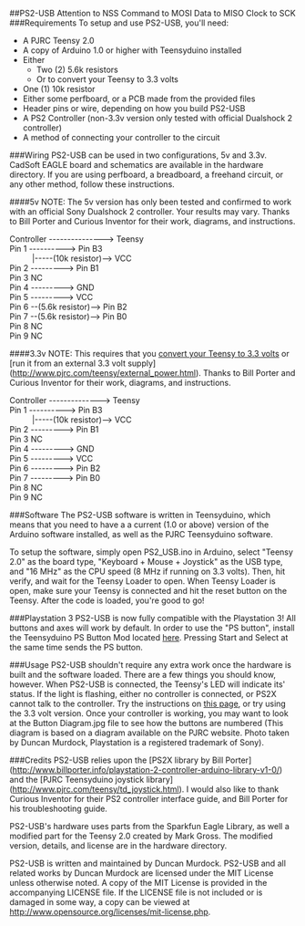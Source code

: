 ##PS2-USB
Attention to NSS
Command to MOSI
Data to MISO
Clock to SCK
###Requirements
To setup and use PS2-USB, you'll need:
  * A PJRC Teensy 2.0
  * A copy of Arduino 1.0 or higher with Teensyduino installed 
  * Either
    * Two (2) 5.6k resistors
    * Or to convert your Teensy to 3.3 volts
  * One (1) 10k resistor
  * Either some perfboard, or a PCB made from the provided files
  * Header pins or wire, depending on how you build PS2-USB
  * A PS2 Controller (non-3.3v version only tested with official Dualshock 2 controller)
  * A method of connecting your controller to the circuit
  
###Wiring
PS2-USB can be used in two configurations, 5v and 3.3v. CadSoft EAGLE board and schematics are available in the hardware directory. If you are using perfboard, a breadboard, a freehand circuit, or any other method, follow these instructions.

####5v
NOTE: The 5v version has only been tested and confirmed to work with an official Sony Dualshock 2 controller. Your results may vary.
Thanks to Bill Porter and Curious Inventor for their work, diagrams, and instructions.

Controller ---------------> Teensy  
Pin 1 ----------> Pin B3  
&nbsp;&nbsp;&nbsp;&nbsp;&nbsp;&nbsp;&nbsp;&nbsp;&nbsp;&nbsp;|-----(10k resistor)--> VCC  
Pin 2 ---------> Pin B1  
Pin 3 NC  
Pin 4 ---------> GND  
Pin 5 ---------> VCC  
Pin 6 --(5.6k resistor)--> Pin B2  
Pin 7 --(5.6k resistor)--> Pin B0  
Pin 8 NC  
Pin 9 NC  

####3.3v
NOTE: This requires that you [convert your Teensy to 3.3 volts](http://www.pjrc.com/teensy/3volt.html) or [run it from an external 3.3 volt supply] (http://www.pjrc.com/teensy/external_power.html).
Thanks to Bill Porter and Curious Inventor for their work, diagrams, and instructions.

Controller --------------> Teensy  
Pin 1 ----------> Pin B3  
&nbsp;&nbsp;&nbsp;&nbsp;&nbsp;&nbsp;&nbsp;&nbsp;&nbsp;&nbsp;|-----(10k resistor)--> VCC  
Pin 2 ---------> Pin B1  
Pin 3 NC    
Pin 4 ---------> GND  
Pin 5 ---------> VCC  
Pin 6 ---------> Pin B2  
Pin 7 ---------> Pin B0  
Pin 8 NC  
Pin 9 NC  

###Software
The PS2-USB software is written in Teensyduino, which means that you need to have a a current (1.0 or above) version of the Arduino software installed, as well as the PJRC Teensyduino software.

To setup the software, simply open PS2_USB.ino in Arduino, select "Teensy 2.0" as the board type, "Keyboard \+ Mouse \+ Joystick" as the USB type, and "16 MHz" as the CPU speed (8 MHz if running on 3.3 volts). Then, hit verify, and wait for the Teensy Loader to open. When Teensy Loader is open, make sure your Teensy is connected and hit the reset button on the Teensy. After the code is loaded, you're good to go!

###Playstation 3
PS2-USB is now fully compatible with the Playstation 3! All buttons and axes will work by default. In order to use the "PS button", install the Teensyduino PS Button Mod located [here](https://github.com/damurdock/Teensyduino-PS-Button-Mod). Pressing Start and Select at the same time sends the PS button.

###Usage
PS2-USB shouldn't require any extra work once the hardware is built and the software loaded. There are a few things you should know, however. When PS2-USB is connected, the Teensy's LED will indicate its' status. If the light is flashing, either no controller is connected, or PS2X cannot talk to the controller. Try the instructions on [this page](http://www.billporter.info/arduino-playstation-2-controller-library-troubleshooting-guide/), or try using the 3.3 volt version. Once your controller is working, you may want to look at the Button Diagram.jpg file to see how the buttons are numbered (This diagram is based on a diagram available on the PJRC website. Photo taken by Duncan Murdock, Playstation is a registered trademark of Sony).

###Credits
PS2-USB relies upon the [PS2X library by Bill Porter] (http://www.billporter.info/playstation-2-controller-arduino-library-v1-0/) and the [PJRC Teensyduino joystick library] (http://www.pjrc.com/teensy/td_joystick.html). I would also like to thank Curious Inventor for their PS2 controller interface guide, and Bill Porter for his troubleshooting guide. 

PS2-USB's hardware uses parts from the Sparkfun Eagle Library, as well a modified part for the Teensy 2.0 created by Mark Gross. The modified version, details, and license are in the hardware directory.

PS2-USB is written and maintained by Duncan Murdock. PS2-USB and all related works by Duncan Murdock are licensed under the MIT License unless otherwise noted. A copy of the MIT License is provided in the accompanying LICENSE file. If the LICENSE file is not included or is damaged in some way, a copy can be viewed at http://www.opensource.org/licenses/mit-license.php.

